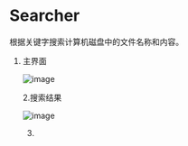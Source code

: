 # Searcher

根据关键字搜索计算机磁盘中的文件名称和内容。

1. 主界面

   ![image](https://cdn.jsdelivr.net/gh/1Joy/Searcher@main/imgs/1.jpg)

   2.搜索结果

   ![image](https://cdn.jsdelivr.net/gh/1Joy/Searcher@main/imgs/2.JPG)

   3.

   



